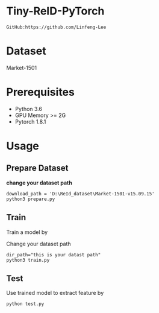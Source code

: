 # Tiny-ReID-PyTorch 

```
GitHub:https://github.com/Linfeng-Lee
```

# Dataset
Market-1501  
# Prerequisites

- Python 3.6
- GPU Memory >= 2G
- Pytorch 1.8.1

# Usage


## Prepare Dataset

**change your dataset path**

```
download_path = 'D:\ReId_dataset\Market-1501-v15.09.15'
python3 prepare.py
```

## Train

Train a model by

Change your dataset path

```
dir_path="this is your datast path"
python3 train.py 
```

## Test

Use trained model to extract feature by

```bash
python test.py 
```